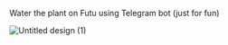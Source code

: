Water the plant on Futu using Telegram bot (just for fun) 

![Untitled design (1)](https://github.com/user-attachments/assets/bce26365-6c4a-4ed6-9f3f-07324e9f78ba)
